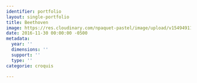 ```yaml
---
identifier: portfolio
layout: single-portfolio
title: Beethoven
image: https://res.cloudinary.com/npaquet-pastel/image/upload/v1549491194/7D288BA9-308C-4C21-B5BF-021FC41E53E7.jpg
date: 2016-11-30 00:00:00 -0500
metadata:
  year: ''
  dimensions: ''
  support: ''
  type: ''
categorie: croquis

---
```

